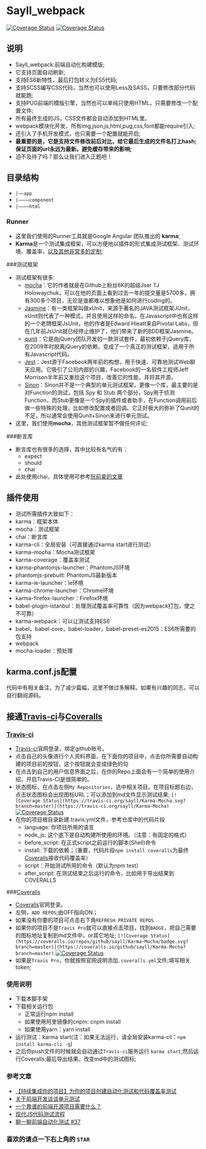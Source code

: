 # Sayll_webpack
[![Coverage Status](https://travis-ci.org/sayll/Karma-Mocha.svg?branch=master)](https://travis-ci.org)  [![Coverage Status](https://coveralls.io/repos/github/sayll/Karma-Mocha/badge.svg?branch=master)](https://coveralls.io)

## 说明
* Sayll_webpack:前端自动化构建模版;
* 它支持页面自动刷新;
* 支持ES6新特性，最后打包转义为ES5代码;
* 支持SCSS编写CSS代码，当然也可以使用Less及SASS，只要修改部分代码就能跑;
* 支持PUG前端的模版引擎，当然也可以单纯只使用HTML，只需要修改一个配置文件;
* 所有最终生成的JS，CSS文件都会自动添加到HTML里。
* webpack模块化开发，所有img,json,js,html,pug,css,font都能require引入;
* 还引入了手机开发模式，也只需要一个配置就能开启;
* **最重要的是，它是支持文件修改前后对比，给它最后生成的文件名打上hash;保证页面的url永远为最新。避免缓存带来的影响;**
* 迫不及待了吗？那么让我们进入正题吧！

## 目录结构
* `|——app`
* `|————component`
* `|————html`

### Runner
  * 这里我们使用的Runner工具就是Google Angular 团队推出的 **karma**;
  * **Karma**是一个测试集成框架，可以方便地以插件的形式集成测试框架、测试环境、覆盖率，[以及其他非常多的定制](https://karma-runner.github.io/1.0/config/configuration-file.html);
    
###测试框架
  * 测试框架有很多:
    * [mocha](http://mochajs.org/)：它的作者就是在Github上粉丝6K的超级Jser TJ Holowaychuk，可以在他的页面上看到过去一年的提交量是5700多，拥有300多个项目，无论是谁都难以想象他是如何进行coding的。
    * [Jasmine](https://jasmine.github.io/)：有一类框架叫做xUnit，来源于著名的JAVA测试框架JUnit，xUnit则代表了一种模式，并且使用这样的命名。在Javascript中也有这样的一个老牌框架JsUnit，他的作者是Edward Hieatt来自Pivotal Labs，但在几年前JsUnit就已经停止维护了，他们带来了新的BDD框架Jasmine。
    * [qunit](http://qunitjs.com/)：它是由jQuery团队开发的一款测试套件，最初依赖于jQuery库，在2009年时脱离jQuery的依赖，变成了一个真正的测试框架，适用于所有Javascript代码。
    * [Jest](http://facebook.github.io/jest/)：Jest源于Facebook两年前的构想，用于快速、可靠地测试Web聊天应用。它吸引了公司内部的兴趣，Facebook的一名软件工程师Jeff Morrison半年前又重拾这个项目，改善它的性能，并将其开源。
    * [Sinon](http://sinonjs.org/)：Sinon并不是一个典型的单元测试框架，更像一个库，最主要的是对Function的测试，包括 Spy 和 Stub 两个部分，Spy用于侦测Function，而Stub更像是一个Spy的插件或者助手，在Function调用前后做一些特殊的处理，比如修改配置或者回调。它正好极大的弥补了Qunit的不足，所以通常会使用Qunit+Sinon来进行单元测试。
  * 这里，我们使用**mocha**，其他测试框架暂不做任何评论;
  
###断言库
  * 断言库也有很多的选择，其中比较有名气的有：
    * expect
    * should
    * chai
  * 此处使用chai，具体使用可参考[阮前辈的文章](http://www.ruanyifeng.com/blog/2015/12/a-mocha-tutorial-of-examples.html) 
  
## 插件使用
* 测试所需插件大致如下：
 * karma：框架本体
 * mocha：测试框架
 * chai：断言库
 * karma-cli：全局安装（可直接通过karma start进行测试）
 * karma-mocha：Mocha测试框架
 * karma-coverage：覆盖率测试
 * karma-phantomjs-launcher：PhantomJS环境
 * phantomjs-prebuilt: PhantomJS最新版本
 * karma-ie-launcher：Ie环境
 * karma-chrome-launcher：Chrome环境
 * karma-firefox-launcher：Firefox环境
 * babel-plugin-istanbul：处理测试覆盖率可靠性（因为webpack打包，使之不可靠）
 * karma-webpack：可以让测试支持ES6
 * babel，babel-core，babel-loader，babel-preset-es2015：ES6所需要的包支持
 * webpack
 * mocha-loader：预处理
  
## karma.conf.js配置
代码中有相关备注，为了减少篇幅，这里不做过多解释。如果有兴趣的同志，可以自行翻阅源码。

## 接通[Travis-ci](https://travis-ci.org)与[Coveralls](https://coveralls.io)

### [Travis-ci](https://travis-ci.org)
 * [Travis-ci](https://travis-ci.org)官网登录，绑定github账号。
 * 点击自己的头像进行个人资料界面，在下面你的项目中，点击你所需要自动构建的项目前的按钮，这个按钮就会变成绿色的勾
 * 在点击到自己的用户信息界面之后，在你的Repo上面会有一个简单的使用介绍，开启Travis-CI是很简单的。
 * 状态图标，在点击左侧`My Repositories`，选中相关项目。在项目标题右边，点击状态图标会出现图标URL；可以添加到md文件显示测试结果;
 `[![Coverage Status](https://travis-ci.org/sayll/Karma-Mocha.svg?branch=master)](https://travis-ci.org/sayll/Karma-Mocha)`  [![Coverage Status](https://travis-ci.org/sayll/Karma-Mocha.svg?branch=master)](https://travis-ci.org/sayll/Karma-Mocha)
 * 在你的项目根目录新建.travis.yml文件，参考仓库中的代码片段
   * language: 你项目所用的语言
   * node_js: 这个底下是自动构建所使用的环境。（注意：有固定的格式）
   * before_script: 在正式script之前运行的脚本(Shell)命令
   * install: 下载的依赖；（重要，代码片段`npm install coveralls`为最终[Coveralls](https://coveralls.io)接收代码覆盖率）
   * script：开始测试所用的命令（默认为npm test）
   * after_script: 在测试结束之后运行的命令，比如用于导出结果到COVERALLS

###[Coveralls](https://coveralls.io)
* [Coveralls](https://coveralls.io)官网登录。
 * 左侧，`ADD REPOS`;由OFF指向ON；
 * 如果没有你要的项目可点击右下角`REFRESH PRIVATE REPOS`
 * 如果你的项目不是`Travis Pro`就可以直接点击项目，找到`BADGE`，把自己需要的图标地址复制到md文件中，or其它地址;
 `[![Coverage Status](https://coveralls.io/repos/github/sayll/Karma-Mocha/badge.svg?branch=master)](https://coveralls.io/github/sayll/Karma-Mocha?branch=master)`  [![Coverage Status](https://coveralls.io/repos/github/sayll/Karma-Mocha/badge.svg?branch=master)](https://coveralls.io/github/sayll/Karma-Mocha?branch=master)
 * 如果是`Travis Pro`，你就按照官网说明添加`.coveralls.yml`文件;填写相关token;

### 使用说明
* 下载本脚手架
* 下载相关运行包
  * 正常运行npm install 
  * 如果使用阿里镜像的cnpm: cnpm install 
  * 如果使用yarn：yarn install
* 运行测试：karma start(注：如果无法运行，请全局安装karma-cli：`npm install karma-cli -g`)
* 之后你push文件的时候就会自动通过`Travis-ci`服务运行 `karma start`;然后运行Coveralls;最后导出结果。改变md中的测试图标;

### 参考文章
* [【持续集成你的项目】为你的项目创建自动化测试和代码覆盖率测试](https://segmentfault.com/a/1190000005090444#articleHeader8)
* [关于前端开发谈谈单元测试](http://www.tychio.net/tech/2013/07/10/unit-test.html)
* [一个靠谱的前端开源项目需要什么？](https://segmentfault.com/a/1190000005859766#articleHeader12)
* [现代JS代码测试流程](https://segmentfault.com/a/1190000003869696)
* [聊一聊前端自动化测试 #37](https://github.com/tmallfe/tmallfe.github.io/issues/37)

### 喜欢的请点一下右上角的 `STAR`
